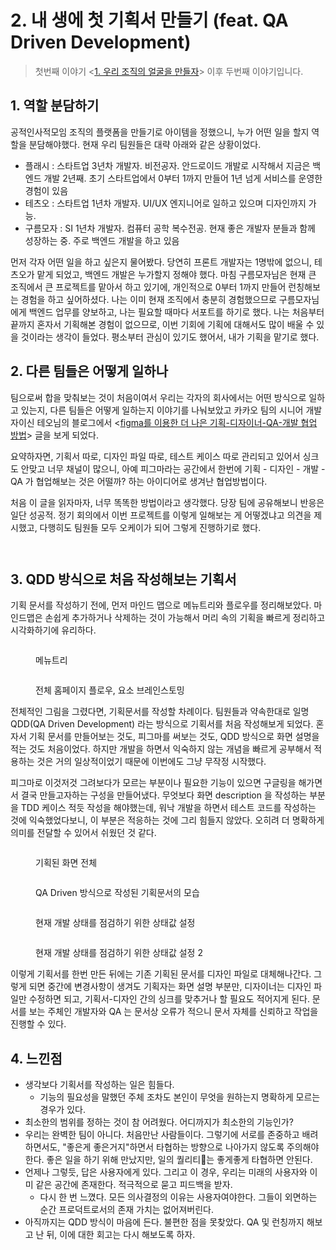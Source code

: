 # 2. 내 생에 첫 기획서 만들기 (feat. QA Driven Development)

> 첫번째 이야기 <[1. 우리 조직의 얼굴을 만들자](1..md)> 이후 두번째 이야기입니다.&#x20;



## 1. 역할 분담하기&#x20;

공적인사적모임 조직의 플랫폼을 만들기로 아이템을 정했으니, 누가 어떤 일을 할지 역할을 분담해야했다. 현재 우리 팀원들은 대략 아래와 같은 상황이었다.&#x20;

* 플래시 : 스타트업 3년차 개발자. 비전공자. 안드로이드 개발로 시작해서 지금은 백엔드 개발 2년째. 초기 스타트업에서 0부터 1까지 만들어 1년 넘게 서비스를 운영한 경험이 있음&#x20;
* 테츠오 : 스타트업 1년차 개발자. UI/UX 엔지니어로 일하고 있으며 디자인까지 가능.
* 구름모자 : SI 1년차 개발자. 컴퓨터 공학 복수전공. 현재 좋은 개발자 분들과 함께 성장하는 중. 주로 백엔드 개발을 하고 있음&#x20;

먼저 각자 어떤 일을 하고 싶은지 물어봤다. 당연히 프론트 개발자는 1명밖에 없으니, 테츠오가 맡게 되었고, 백엔드 개발은 누가할지 정해야 했다. 마침 구름모자님은 현재 큰 조직에서 큰 프로젝트를 맡아서 하고 있기에, 개인적으로 0부터 1까지 만들어 런칭해보는 경험을 하고 싶어하셨다. 나는 이미 현재 조직에서 충분히 경험했으므로 구름모자님에게 백엔드 업무를 양보하고, 나는 필요할 때마다 서포트를 하기로 했다. 나는 처음부터 끝까지 혼자서 기획해본 경험이 없으므로, 이번 기회에 기획에 대해서도 많이 배울 수 있을 것이라는 생각이 들었다. 평소부터 관심이 있기도 했어서, 내가 기획을 맡기로 했다.&#x20;



## 2. 다른 팀들은 어떻게 일하나&#x20;

팀으로써 합을 맞춰보는 것이 처음이여서 우리는 각자의 회사에서는 어떤 방식으로 일하고 있는지, 다른 팀들은 어떻게 일하는지 이야기를 나눠보았고 카카오 팀의 시니어 개발자이신 테오님의 블로그에서 <[figma를 이용한 더 나은 기획-디자이너-QA-개발 협업 방법](https://velog.io/@teo/%EC%B9%B4%EC%B9%B4%EC%98%A4%EC%9B%8C%ED%81%AC-%EC%BA%98%EB%A6%B0%EB%8D%94%ED%8C%80%EC%97%90%EC%84%9C-%EC%82%AC%EC%9A%A9%ED%95%9C-figma%EB%A5%BC-%EC%9D%B4%EC%9A%A9%ED%95%9C-%EA%B8%B0%ED%9A%8D-%EB%94%94%EC%9E%90%EC%9D%B4%EB%84%88-QA-%EA%B0%9C%EB%B0%9C-%EB%B0%A9%EB%B2%95)> 글을 보게 되었다.&#x20;

요약하자면, 기획서 따로, 디자인 파일 따로, 테스트 케이스 따로 관리되고 있어서 싱크도 안맞고 너무 채널이 많으니, 아예 피그마라는 공간에서 한번에 기획 - 디자인 - 개발 - QA 가 협업해보는 것은 어떨까? 하는 아이디어로 생겨난 협업방법이다.&#x20;

처음 이 글을 읽자마자, 너무 똑똑한 방법이라고 생각했다. 당장 팀에 공유해보니 반응은 일단 성공적. 정기 회의에서 이번 프로젝트를 이렇게 일해보는 게 어떻겠냐고 의견을 제시했고, 다행히도 팀원들 모두 오케이가 되어 그렇게 진행하기로 했다.&#x20;

<figure><img src="../../../.gitbook/assets/image (74).png" alt=""><figcaption></figcaption></figure>

<figure><img src="../../../.gitbook/assets/image (62).png" alt=""><figcaption></figcaption></figure>



## 3. QDD 방식으로 처음 작성해보는 기획서&#x20;

기획 문서를 작성하기 전에, 먼저 마인드 맵으로 메뉴트리와 플로우를 정리해보았다. 마인드맵은 손쉽게 추가하거나 삭제하는 것이 가능해서 머리 속의 기획을 빠르게 정리하고 시각화하기에 유리하다.

<figure><img src="../../../.gitbook/assets/image (79).png" alt=""><figcaption><p>메뉴트리</p></figcaption></figure>

<figure><img src="../../../.gitbook/assets/image (80).png" alt=""><figcaption><p>전체 홈페이지 플로우, 요소 브레인스토밍</p></figcaption></figure>

전체적인 그림을 그렸다면, 기획문서를 작성할 차례이다. 팀원들과 약속한대로 일명 QDD(QA Driven Development) 라는 방식으로 기획서를 처음 작성해보게 되었다. 혼자서 기획 문서를 만들어보는 것도, 피그마를 써보는 것도, QDD 방식으로 화면 설명을 적는 것도 처음이었다. 하지만 개발을 하면서 익숙하지 않는 개념을 빠르게 공부해서 적용하는 것은 거의 일상적이었기 때문에 이번에도 그냥 무작정 시작했다.&#x20;

피그마로 이것저것 그려보다가 모르는 부분이나 필요한 기능이 있으면 구글링을 해가면서 결국 만들고자하는 구성을 만들어냈다. 무엇보다 화면 description 을 작성하는 부분을 TDD 케이스 적듯 작성을 해야했는데, 워낙 개발을 하면서 테스트 코드를 작성하는 것에 익숙했었다보니, 이 부분은 적응하는 것에 그리 힘들지 않았다. 오히려 더 명확하게 의미를 전달할 수 있어서 쉬웠던 것 같다.&#x20;

<figure><img src="../../../.gitbook/assets/image (2) (4).png" alt=""><figcaption><p>기획된 화면 전체</p></figcaption></figure>

<figure><img src="../../../.gitbook/assets/image (12) (8).png" alt=""><figcaption><p>QA Driven 방식으로 작성된 기획문서의 모습</p></figcaption></figure>

<figure><img src="../../../.gitbook/assets/image (13) (5).png" alt=""><figcaption><p>현재 개발 상태를 점검하기 위한 상태값 설정</p></figcaption></figure>

<figure><img src="../../../.gitbook/assets/image (8) (10).png" alt=""><figcaption><p>현재 개발 상태를 점검하기 위한 상태값 설정 2</p></figcaption></figure>



이렇게 기획서를 한번 만든 뒤에는 기존 기획된 문서를 디자인 파일로 대체해나간다. 그렇게 되면 중간에 변경사항이 생겨도 기획자는 화면 설명 부분만, 디자이너는 디자인 파일만 수정하면 되고, 기획서-디자인 간의 싱크를 맞추거나 할 필요도 적어지게 된다. 문서를 보는 주체인 개발자와 QA 는 문서상 오류가 적으니 문서 자체를 신뢰하고 작업을 진행할 수 있다.&#x20;



## 4. 느낀점&#x20;

* 생각보다 기획서를 작성하는 일은 힘들다.&#x20;
  * 기능의 필요성을 말했던 주체 조차도 본인이 무엇을 원하는지 명확하게 모르는 경우가 있다.&#x20;
* 최소한의 범위를 정하는 것이 참 어려웠다. 어디까지가 최소한의 기능인가?&#x20;
* 우리는 완벽한 팀이 아니다. 처음만난 사람들이다. 그렇기에 서로를 존중하고 배려하면서도, "좋은게 좋은거지"하면서 타협하는 방향으로 나아가지 않도록 주의해야한다. 좋은 일을 하기 위해 만났지만, 일의 퀄리티는 좋게좋게 타협하면 안된다.&#x20;
* 언제나 그렇듯, 답은 사용자에게 있다. 그리고 이 경우, 우리는 미래의 사용자와 이미 같은 공간에 존재한다. 적극적으로 묻고 피드백을 받자.&#x20;
  * 다시 한 번 느꼈다. 모든 의사결정의 이유는 사용자여야한다. 그들이 외면하는 순간 프로덕트로서의 존재 가치는 없어져버린다.&#x20;
* 아직까지는 QDD 방식이 마음에 든다. 불편한 점을 못찾았다. QA 및 런칭까지 해보고 난 뒤, 이에 대한 회고는 다시 해보도록 하자.&#x20;


